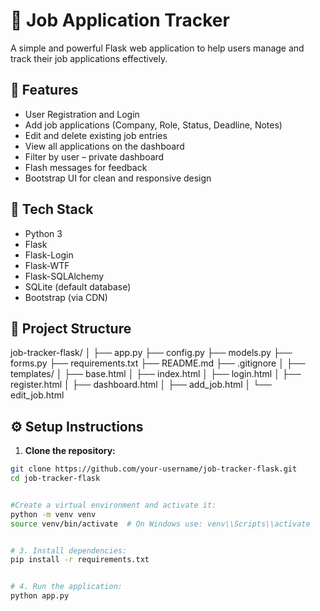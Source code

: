 # 📝 Job Application Tracker

A simple and powerful Flask web application to help users manage and track their job applications effectively.

## 🚀 Features

- User Registration and Login
- Add job applications (Company, Role, Status, Deadline, Notes)
- Edit and delete existing job entries
- View all applications on the dashboard
- Filter by user – private dashboard
- Flash messages for feedback
- Bootstrap UI for clean and responsive design

## 🧱 Tech Stack

- Python 3
- Flask
- Flask-Login
- Flask-WTF
- Flask-SQLAlchemy
- SQLite (default database)
- Bootstrap (via CDN)

## 📂 Project Structure

job-tracker-flask/
│
├── app.py
├── config.py
├── models.py
├── forms.py
├── requirements.txt
├── README.md
├── .gitignore
│
├── templates/
│ ├── base.html
│ ├── index.html
│ ├── login.html
│ ├── register.html
│ ├── dashboard.html
│ ├── add_job.html
│ └── edit_job.html



## ⚙️ Setup Instructions

1. **Clone the repository:**

```bash
git clone https://github.com/your-username/job-tracker-flask.git
cd job-tracker-flask


#Create a virtual environment and activate it:
python -m venv venv
source venv/bin/activate  # On Windows use: venv\\Scripts\\activate


# 3. Install dependencies:
pip install -r requirements.txt


# 4. Run the application:
python app.py





